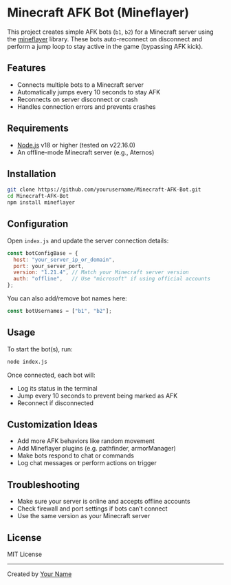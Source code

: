 # Minecraft AFK Bot (Mineflayer)

This project creates simple AFK bots (`b1`, `b2`) for a Minecraft server using the [mineflayer](https://github.com/PrismarineJS/mineflayer) library. These bots auto-reconnect on disconnect and perform a jump loop to stay active in the game (bypassing AFK kick).

## Features

- Connects multiple bots to a Minecraft server
- Automatically jumps every 10 seconds to stay AFK
- Reconnects on server disconnect or crash
- Handles connection errors and prevents crashes

## Requirements

- [Node.js](https://nodejs.org/) v18 or higher (tested on v22.16.0)
- An offline-mode Minecraft server (e.g., Aternos)

## Installation

```bash
git clone https://github.com/yourusername/Minecraft-AFK-Bot.git
cd Minecraft-AFK-Bot
npm install mineflayer
```

## Configuration

Open `index.js` and update the server connection details:

```js
const botConfigBase = {
  host: "your_server_ip_or_domain",
  port: your_server_port,
  version: "1.21.4", // Match your Minecraft server version
  auth: "offline",   // Use "microsoft" if using official accounts
};
```

You can also add/remove bot names here:

```js
const botUsernames = ["b1", "b2"];
```

## Usage

To start the bot(s), run:

```bash
node index.js
```

Once connected, each bot will:
- Log its status in the terminal
- Jump every 10 seconds to prevent being marked as AFK
- Reconnect if disconnected

## Customization Ideas

- Add more AFK behaviors like random movement
- Add Mineflayer plugins (e.g. pathfinder, armorManager)
- Make bots respond to chat or commands
- Log chat messages or perform actions on trigger

## Troubleshooting

- Make sure your server is online and accepts offline accounts
- Check firewall and port settings if bots can’t connect
- Use the same version as your Minecraft server

## License

MIT License

---

Created by [Your Name](https://github.com/yourusername)
